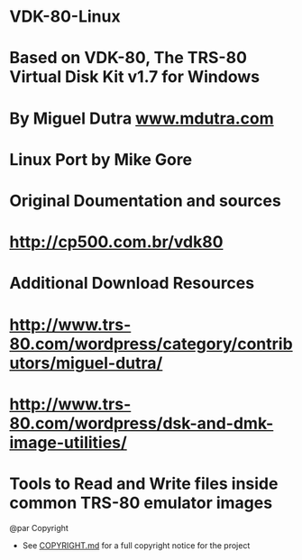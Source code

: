 # VDK-80-Linux 
# Based on VDK-80, The TRS-80 Virtual Disk Kit v1.7 for Windows
# By Miguel Dutra www.mdutra.com
# Linux Port by Mike Gore
#
# Original Doumentation and sources
# 	http://cp500.com.br/vdk80
# Additional Download Resources
# 	http://www.trs-80.com/wordpress/category/contributors/miguel-dutra/
# 	http://www.trs-80.com/wordpress/dsk-and-dmk-image-utilities/
#
# Tools to Read and Write files inside common TRS-80 emulator images
@par Copyright
 * See [COPYRIGHT.md](COPYRIGHT.md) for a full copyright notice for the project




